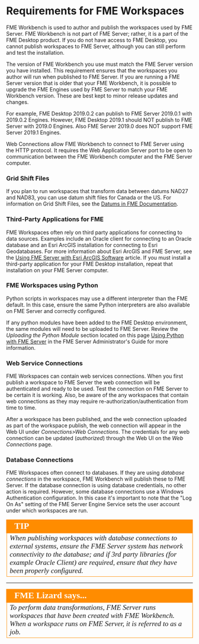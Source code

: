 # Requirements for FME Workspaces #

FME Workbench is used to author and publish the workspaces used by FME Server. FME Workbench is not part of FME Server; rather, it is a part of the FME Desktop product. If you do not have access to FME Desktop, you cannot publish workspaces to FME Server, although you can still perform and test the installation.

The version of FME Workbench you use must match the FME Server version you have installed. This requirement ensures that the workspaces you author will run when published to FME Server. If you are running a FME Server version that is older that your FME Workbench, it is possible to upgrade the FME Engines used by FME Server to match your FME Workbench version. These are best kept to minor release updates and changes.  

For example, FME Desktop 2019.0.2 can publish to FME Server 2019.0.1 with 2019.0.2 Engines.  However, FME Desktop 2019.1 should NOT publish to FME Server with 2019.0 Engines.  Also FME Server 2019.0 does NOT support FME Server 2019.1 Engines.  

Web Connections allow FME Workbench to connect to FME Server using the HTTP protocol. It requires the Web Application Server port to be open to communication between the FME Workbench computer and the FME Server computer.

### Grid Shift Files ###

If you plan to run workspaces that transform data between datums NAD27 and NAD83, you can use datum shift files for Canada or the US. For information on Grid Shift Files, see the [Datums in FME Documentation](http://docs.safe.com/fme/html/FME_Desktop_Documentation/FME_Workbench/CoordSys/Datums_in_FME.htm).

### Third-Party Applications for FME ###

FME Workspaces often rely on third party applications for connecting to data sources. Examples include an Oracle client for connecting to an Oracle database and an Esri ArcGIS installation for connecting to Esri Geodatabases. For more information about Esri ArcGIS and FME Server, see the [Using FME Server with Esri ArcGIS Software](https://knowledge.safe.com/articles/24153/using-fme-server-with-esri-software.html) article. If you must install a third-party application for your FME Desktop installation, repeat that installation on your FME Server computer.

### FME Workspaces using Python ###

Python scripts in workspaces may use a different interpreter than the FME default. In this case, ensure the same Python interpreters are also available on FME Server and correctly configured.  

If any python modules have been added to the FME Desktop environment, the same modules will need to be uploaded to FME Server.  Review the *Uploading the Python Module* section located on this page [Using Python with FME Server](https://docs.safe.com/fme/html/FME_Server_Documentation/Content/AdminGuide/Using-Python-with-FME_Server.htm) in the FME Server Administrator's Guide for more information.

### Web Service Connections ###

FME Workspaces can contain web services connections.  When you first publish a workspace to FME Server the web connection will be authenticated and ready to be used.  Test the connection on FME Server to be certain it is working.  Also, be aware of the any workspaces that contain web connections as they may require re-authorization/authentication from time to time.

After a workspace has been published, and the web connection uploaded as part of the workspace publish, the web connection will appear in the Web UI under *Connections>Web Connections*.  The credentials for any web connection can be updated (*authorized*) through the Web UI on the *Web Connections* page.

### Database Connections ###

FME Workspaces often connect to databases. If they are using *database connections* in the workspace, FME Workbench will publish these to FME Server. If the database connection is using database credentials, no other action is required. However, some database connections use a Windows Authentication configuration. In this case it's important to note that the "Log On As" setting of the FME Server Engine Service sets the user account under which workspaces are run.

<!--Tip Section-->

<table style="border-spacing: 0px">
<tr>
<td style="vertical-align:middle;background-color:darkorange;border: 2px solid darkorange">
<i class="fa fa-info-circle fa-lg fa-pull-left fa-fw" style="color:white;padding-right: 12px;vertical-align:text-top"></i>
<span style="color:white;font-size:x-large;font-weight: bold;font-family:serif">TIP</span>
</td>
</tr>

<tr>
<td style="border: 1px solid darkorange">
<span style="font-family:serif; font-style:italic; font-size:larger">
When publishing workspaces with database connections to external systems, ensure the FME Server system has network connectivity to the database; and if 3rd party libraries (for example Oracle Client) are required, ensure that they have been properly configured.
</span>
</td>
</tr>
</table>

---

<!--Person X Says Section-->

<table style="border-spacing: 0px">
<tr>
<td style="vertical-align:middle;background-color:darkorange;border: 2px solid darkorange">
<i class="fa fa-quote-left fa-lg fa-pull-left fa-fw" style="color:white;padding-right: 12px;vertical-align:text-top"></i>
<span style="color:white;font-size:x-large;font-weight: bold;font-family:serif">FME Lizard says...</span>
</td>
</tr>
<tr>
<td style="border: 1px solid darkorange">
<span style="font-family:serif; font-style:italic; font-size:larger">
To perform data transformations, FME Server runs workspaces that have been created with FME Workbench.
<br>When a workspace runs on FME Server, it is referred to as a job.
</span>
</td>
</tr>
</table>

